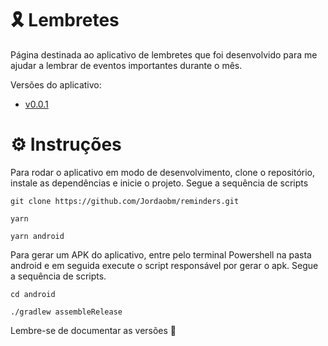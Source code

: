 # 🎗️ Lembretes

Página destinada ao aplicativo de lembretes que foi desenvolvido para me ajudar a lembrar de eventos importantes durante o mês.

Versões do aplicativo:

- <a href="docs\v0.0.1\README.md" target="_blank" rel="noopener noreferrer">v0.0.1</a>

# ⚙️ Instruções

Para rodar o aplicativo em modo de desenvolvimento, clone o repositório, instale as dependências e inicie o projeto. Segue a sequência de scripts

    git clone https://github.com/Jordaobm/reminders.git

    yarn

    yarn android

Para gerar um APK do aplicativo, entre pelo terminal Powershell na pasta android e em seguida execute o script responsável por gerar o apk. Segue a sequência de scripts.

    cd android

    ./gradlew assembleRelease

Lembre-se de documentar as versões 🧬
